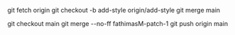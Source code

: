 git fetch origin
git checkout -b add-style origin/add-style
git merge main

git checkout main
git merge --no-ff fathimasM-patch-1
git push origin main





